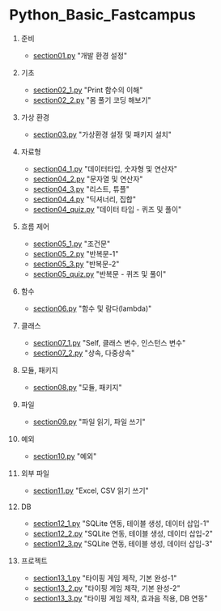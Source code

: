 # Python_Basic_Fastcampus

1. 준비
   - [section01.py](./Python_Basic_Fastcampus/section01.py) "개발 환경 설정"

2. 기초

   - [section02_1.py](./Python_Basic_Fastcampus/section02_1.py) "Print 함수의 이해"
   - [section02_2.py](./Python_Basic_Fastcampus/section02_2.py) "몸 풀기 코딩 해보기"

3. 가상 환경

   - [section03.py](./Python_Basic_Fastcampus/section03.py) "가상환경 설정 및 패키지 설치"

4. 자료형

   - [section04_1.py](./Python_Basic_Fastcampus/section04_1.py) "데이터타입, 숫자형 및 연산자"
   - [section04_2.py](./Python_Basic_Fastcampus/section04_2.py) "문자열 및 연산자"
   - [section04_3.py](./Python_Basic_Fastcampus/section04_3.py) "리스트, 튜플"
   - [section04_4.py](./Python_Basic_Fastcampus/section04_4.py) "딕셔너리, 집합"
   - [section04_quiz.py](./Python_Basic_Fastcampus/section04_quiz.py) "데이터 타입 - 퀴즈 및 풀이"

5. 흐름 제어

   - [section05_1.py](./Python_Basic_Fastcampus/section05_1.py) "조건문"
   - [section05_2.py](./Python_Basic_Fastcampus/section05_2.py) "반복문-1"
   - [section05_3.py](./Python_Basic_Fastcampus/section05_3.py) "반복문-2"
   - [section05_quiz.py](./Python_Basic_Fastcampus/section05_quiz.py) "반복문 - 퀴즈 및 풀이"

6. 함수

   - [section06.py](./Python_Basic_Fastcampus/section06.py) "함수 및 람다(lambda)"

7. 클래스

   - [section07_1.py](./Python_Basic_Fastcampus/section07_1.py) "Self, 클래스 변수, 인스턴스 변수"
   - [section07_2.py](./Python_Basic_Fastcampus/section07_2.py) "상속, 다중상속"

8. 모듈, 패키지

   - [section08.py](./Python_Basic_Fastcampus/section08.py) "모듈, 패키지"

9. 파일

   - [section09.py](./Python_Basic_Fastcampus/section09.py) "파일 읽기, 파일 쓰기"

10. 예외

    - [section10.py](./Python_Basic_Fastcampus/section10.py) "예외"

11. 외부 파일

    - [section11.py](./Python_Basic_Fastcampus/section11.py) "Excel, CSV 읽기 쓰기"

12. DB

    - [section12_1.py](./Python_Basic_Fastcampus/section12_1.py) "SQLite 연동, 테이블 생성, 데이터 삽입-1"
    - [section12_2.py](./Python_Basic_Fastcampus/section12_2.py) "SQLite 연동, 테이블 생성, 데이터 삽입-2"
    - [section12_3.py](./Python_Basic_Fastcampus/section12_3.py) "SQLite 연동, 테이블 생성, 데이터 삽입-3"

13. 프로젝트

    - [section13_1.py](./Python_Basic_Fastcampus/section13_1.py) "타이핑 게임 제작, 기본 완성-1"
    - [section13_2.py](./Python_Basic_Fastcampus/section13_2.py) "타이핑 게임 제작, 기본 완성-2"
    - [section13_3.py](./Python_Basic_Fastcampus/section13_3.py) "타이핑 게임 제작, 효과음 적용, DB 연동"
